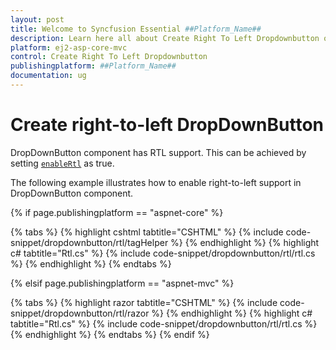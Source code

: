 ```yaml
---
layout: post
title: Welcome to Syncfusion Essential ##Platform_Name##
description: Learn here all about Create Right To Left Dropdownbutton of Syncfusion Essential ##Platform_Name## widgets based on HTML5 and jQuery.
platform: ej2-asp-core-mvc
control: Create Right To Left Dropdownbutton
publishingplatform: ##Platform_Name##
documentation: ug
---
```



# Create right-to-left DropDownButton

DropDownButton component has RTL support. This can be achieved by setting [`enableRtl`](https://help.syncfusion.com/cr/aspnetcore-js2/Syncfusion.EJ2.SplitButtons.DropDownButton.html#Syncfusion_EJ2_SplitButtons_DropDownButton_EnableRtl) as true.

The following example illustrates how to enable right-to-left support in DropDownButton component.

{% if page.publishingplatform == "aspnet-core" %}

{% tabs %}
{% highlight cshtml tabtitle="CSHTML" %}
{% include code-snippet/dropdownbutton/rtl/tagHelper %}
{% endhighlight %}
{% highlight c# tabtitle="Rtl.cs" %}
{% include code-snippet/dropdownbutton/rtl/rtl.cs %}
{% endhighlight %}
{% endtabs %}

{% elsif page.publishingplatform == "aspnet-mvc" %}

{% tabs %}
{% highlight razor tabtitle="CSHTML" %}
{% include code-snippet/dropdownbutton/rtl/razor %}
{% endhighlight %}
{% highlight c# tabtitle="Rtl.cs" %}
{% include code-snippet/dropdownbutton/rtl/rtl.cs %}
{% endhighlight %}
{% endtabs %}
{% endif %}

